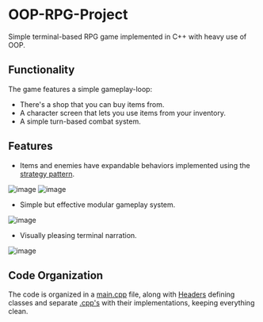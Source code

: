 # OOP-RPG-Project
Simple terminal-based RPG game implemented in C++ with heavy use of OOP.

## Functionality
The game features a simple gameplay-loop: 
- There's a shop that you can buy items from.
- A character screen that lets you use items from your inventory.
- A simple turn-based combat system.

## Features
* Items and enemies have expandable behaviors implemented using the [strategy pattern](https://onewheelstudio.com/blog/2020/8/16/strategy-pattern-composition-over-inheritance).
  
![image](https://github.com/PVDoriginal/OOP-RPG-Project/assets/62306483/984f3e86-2a36-4827-a99c-1052bd189359) 
![image](https://github.com/PVDoriginal/OOP-RPG-Project/assets/62306483/7ca65efd-2052-4c36-b225-6d0f321f2bb0)

* Simple but effective modular gameplay system.
  
![image](https://github.com/PVDoriginal/OOP-RPG-Project/assets/62306483/27239ffe-10b8-4997-9591-adbde4a98520)
* Visually pleasing terminal narration.
  
![image](https://github.com/PVDoriginal/OOP-RPG-Project/assets/62306483/f1903b67-5336-48e0-b3be-dfcf054814fb)

## Code Organization
The code is organized in a [main.cpp](https://github.com/PVDoriginal/OOP-RPG-Project/blob/main/code/main.cpp) file, along with [Headers](https://github.com/PVDoriginal/OOP-RPG-Project/tree/main/code/Headers) defining classes and separate [.cpp's](https://github.com/PVDoriginal/OOP-RPG-Project/tree/main/code/Implementations) with their implementations, keeping everything clean. 
